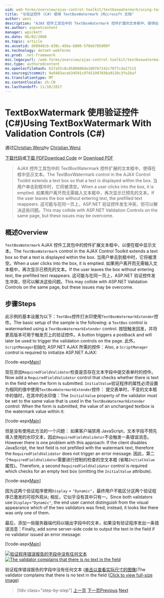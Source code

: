 ```yaml
---
uid: web-forms/overview/ajax-control-toolkit/textboxwatermark/using-textboxwatermark-with-validation-controls-cs
title: "与验证控件 (C#) 使用 TextBoxWatermark |Microsoft 文档"
author: wenz
description: "AJAX 控件工具包中的 TextBoxWatermark 控件扩展的文本框中，使得在框中显示文本。 当用户单击到框中，它我..."
ms.author: aspnetcontent
manager: wpickett
ms.date: 06/02/2008
ms.topic: article
ms.assetid: d49940cb-d38c-456a-b800-5f0eb705d09f
ms.technology: dotnet-webforms
ms.prod: .net-framework
msc.legacyurl: /web-forms/overview/ajax-control-toolkit/textboxwatermark/using-textboxwatermark-with-validation-controls-cs
msc.type: authoredcontent
ms.openlocfilehash: 61fa55c8c4580800de1097b7242c7077cda27115
ms.sourcegitcommit: 9a9483aceb34591c97451997036a9120c3fe2baf
ms.translationtype: MT
ms.contentlocale: zh-CN
ms.lasthandoff: 11/10/2017
---
```

<a name="using-textboxwatermark-with-validation-controls-c"></a><span data-ttu-id="65dc2-104">TextBoxWatermark 使用验证控件 (C#)</span><span class="sxs-lookup"><span data-stu-id="65dc2-104">Using TextBoxWatermark With Validation Controls (C#)</span></span>
====================
<span data-ttu-id="65dc2-105">通过[Christian Wenz](https://github.com/wenz)</span><span class="sxs-lookup"><span data-stu-id="65dc2-105">by [Christian Wenz](https://github.com/wenz)</span></span>

<span data-ttu-id="65dc2-106">[下载代码](http://download.microsoft.com/download/9/3/f/93f8daea-bebd-4821-833b-95205389c7d0/TextBoxWatermark2.cs.zip)或[下载 PDF](http://download.microsoft.com/download/b/6/a/b6ae89ee-df69-4c87-9bfb-ad1eb2b23373/textboxwatermark2CS.pdf)</span><span class="sxs-lookup"><span data-stu-id="65dc2-106">[Download Code](http://download.microsoft.com/download/9/3/f/93f8daea-bebd-4821-833b-95205389c7d0/TextBoxWatermark2.cs.zip) or [Download PDF](http://download.microsoft.com/download/b/6/a/b6ae89ee-df69-4c87-9bfb-ad1eb2b23373/textboxwatermark2CS.pdf)</span></span>

> <span data-ttu-id="65dc2-107">AJAX 控件工具包中的 TextBoxWatermark 控件扩展的文本框中，使得在框中显示文本。</span><span class="sxs-lookup"><span data-stu-id="65dc2-107">The TextBoxWatermark control in the AJAX Control Toolkit extends a text box so that a text is displayed within the box.</span></span> <span data-ttu-id="65dc2-108">当用户单击到框中时，它将被清空。</span><span class="sxs-lookup"><span data-stu-id="65dc2-108">When a user clicks into the box, it is emptied.</span></span> <span data-ttu-id="65dc2-109">如果用户离开而无需输入文本框中，再次显示已预先的文本。</span><span class="sxs-lookup"><span data-stu-id="65dc2-109">If the user leaves the box without entering text, the prefilled text reappears.</span></span> <span data-ttu-id="65dc2-110">这可能与在同一页上，ASP.NET 验证控件发生冲突，但可以解决这些问题。</span><span class="sxs-lookup"><span data-stu-id="65dc2-110">This may collide with ASP.NET Validation Controls on the same page, but these issues may be overcome.</span></span>


## <a name="overview"></a><span data-ttu-id="65dc2-111">概述</span><span class="sxs-lookup"><span data-stu-id="65dc2-111">Overview</span></span>

<span data-ttu-id="65dc2-112">`TextBoxWatermark` AJAX 控件工具包中的控件扩展文本框中，以便在框中显示文本。</span><span class="sxs-lookup"><span data-stu-id="65dc2-112">The `TextBoxWatermark` control in the AJAX Control Toolkit extends a text box so that a text is displayed within the box.</span></span> <span data-ttu-id="65dc2-113">当用户单击到框中时，它将被清空。</span><span class="sxs-lookup"><span data-stu-id="65dc2-113">When a user clicks into the box, it is emptied.</span></span> <span data-ttu-id="65dc2-114">如果用户离开而无需输入文本框中，再次显示已预先的文本。</span><span class="sxs-lookup"><span data-stu-id="65dc2-114">If the user leaves the box without entering text, the prefilled text reappears.</span></span> <span data-ttu-id="65dc2-115">这可能与在同一页上，ASP.NET 验证控件发生冲突，但可以解决这些问题。</span><span class="sxs-lookup"><span data-stu-id="65dc2-115">This may collide with ASP.NET Validation Controls on the same page, but these issues may be overcome.</span></span>

## <a name="steps"></a><span data-ttu-id="65dc2-116">步骤</span><span class="sxs-lookup"><span data-stu-id="65dc2-116">Steps</span></span>

<span data-ttu-id="65dc2-117">此示例的基本设置为以下：`TextBox`控件打水印使用`TextBoxWatermarkExtender`控件。</span><span class="sxs-lookup"><span data-stu-id="65dc2-117">The basic setup of the sample is the following: a `TextBox` control is watermarked using a `TextBoxWatermarkExtender` control.</span></span> <span data-ttu-id="65dc2-118">按钮触发回发，并将更高版本可用于触发页上的验证控件。</span><span class="sxs-lookup"><span data-stu-id="65dc2-118">A button triggers a postback and will later be used to trigger the validation controls on the page.</span></span> <span data-ttu-id="65dc2-119">此外，`ScriptManager`初始化 ASP.NET AJAX 所需的控件：</span><span class="sxs-lookup"><span data-stu-id="65dc2-119">Also, a `ScriptManager` control is required to initialize ASP.NET AJAX:</span></span>

[!code-aspx[Main](using-textboxwatermark-with-validation-controls-cs/samples/sample1.aspx)]

<span data-ttu-id="65dc2-120">现在添加`RequiredFieldValidator`检查是否存在文本字段中提交表单时的控件。</span><span class="sxs-lookup"><span data-stu-id="65dc2-120">Now add a `RequiredFieldValidator` control that checks whether there is text in the field when the form is submitted.</span></span> <span data-ttu-id="65dc2-121">`InitialValue`验证程序的属性必须设置为相同的值中使用`TextBoxWatermarkExtender`控件： 提交表单时，不变的文本框中的值时，在其中的水印值：</span><span class="sxs-lookup"><span data-stu-id="65dc2-121">The `InitialValue` property of the validator must be set to the same value that is used in the `TextBoxWatermarkExtender` control: When the form is submitted, the value of an unchanged textbox is the watermark value within it:</span></span>

[!code-aspx[Main](using-textboxwatermark-with-validation-controls-cs/samples/sample2.aspx)]

<span data-ttu-id="65dc2-122">但是没有使用此方法的一个问题： 如果客户端禁用 JavaScript，文本字段不预先填入使用的水印文本，因此`RequiredFieldValidator`不会触发一条错误消息。</span><span class="sxs-lookup"><span data-stu-id="65dc2-122">However there is one problem with this approach: If the client disables JavaScript, the text field is not prefilled with the watermark text, therefore the `RequiredFieldValidator` does not trigger an error message.</span></span> <span data-ttu-id="65dc2-123">因此，第二个`RequiredFieldValidator`需要进行控制的检查的空文本框 (省略`InitialValue`属性)。</span><span class="sxs-lookup"><span data-stu-id="65dc2-123">Therefore, a second `RequiredFieldValidator` control is required which checks for an empty text box (omitting the `InitialValue` attribute).</span></span>

[!code-aspx[Main](using-textboxwatermark-with-validation-controls-cs/samples/sample3.aspx)]

<span data-ttu-id="65dc2-124">因为这两个验证程序使用`Display` = `"Dynamic"`，最终用户不能区分这两个验证程序已激发的可视外观从; 相反，它似乎没有其中只有一。</span><span class="sxs-lookup"><span data-stu-id="65dc2-124">Since both validators use `Display`=`"Dynamic"`, the end user cannot distinguish from the visual appearance which of the two validators was fired; instead, it looks like there was only one of them.</span></span>

<span data-ttu-id="65dc2-125">最后，添加一些服务器端代码以输出字段中的文本，如果没有验证程序发出一条错误消息：</span><span class="sxs-lookup"><span data-stu-id="65dc2-125">Finally, add some server-side code to output the text in the field if no validator issued an error message:</span></span>

[!code-aspx[Main](using-textboxwatermark-with-validation-controls-cs/samples/sample4.aspx)]


<span data-ttu-id="65dc2-126">[![验证程序错误报告的字段中没有任何文本](using-textboxwatermark-with-validation-controls-cs/_static/image2.png)](using-textboxwatermark-with-validation-controls-cs/_static/image1.png)</span><span class="sxs-lookup"><span data-stu-id="65dc2-126">[![The validator complains that there is no text in the field](using-textboxwatermark-with-validation-controls-cs/_static/image2.png)](using-textboxwatermark-with-validation-controls-cs/_static/image1.png)</span></span>

<span data-ttu-id="65dc2-127">验证程序错误报告的字段中没有任何文本 ([单击以查看实际尺寸的图像](using-textboxwatermark-with-validation-controls-cs/_static/image3.png))</span><span class="sxs-lookup"><span data-stu-id="65dc2-127">The validator complains that there is no text in the field ([Click to view full-size image](using-textboxwatermark-with-validation-controls-cs/_static/image3.png))</span></span>

>[!div class="step-by-step"]
<span data-ttu-id="65dc2-128">[上一页](using-textboxwatermark-in-a-formview-cs.md)
[下一页](using-textboxwatermark-in-a-formview-vb.md)</span><span class="sxs-lookup"><span data-stu-id="65dc2-128">[Previous](using-textboxwatermark-in-a-formview-cs.md)
[Next](using-textboxwatermark-in-a-formview-vb.md)</span></span>
